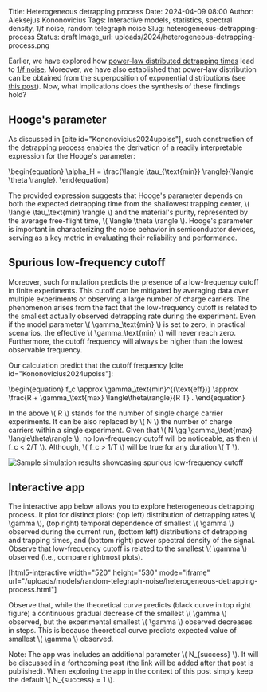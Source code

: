 Title: Heterogeneous detrapping process
Date: 2024-04-09 08:00
Author: Aleksejus Kononovicius
Tags: Interactive models, statistics, spectral density, 1/f noise, random telegraph noise
Slug: heterogeneous-detrapping-process
Status: draft
Image_url: uploads/2024/heterogeneous-detrapping-process.png

Earlier, we have explored how [power-law distributed detrapping
times]({filename}/articles/2024/power-law-gap-times-rtn.md) lead to [1/f
noise](/tag/1f-noise). Moreover, we have also established that power-law
distribution can be obtained from the superposition of exponential
distributions (see [this
post]({filename}/articles/2024/power-law-distribution-from-superposition-of-exponential-distributions.md)).
Now, what implications does the synthesis of these findings hold?
<!--more-->

## Hooge's parameter

As discussed in [cite id="Kononovicius2024upoiss"], such construction of the
detrapping process enables the derivation of a readily interpretable
expression for the Hooge's parameter:

\begin{equation}
    \alpha\_H = \frac{\langle \tau\_{\text{min}} \rangle}{\langle \theta
    \rangle}.
\end{equation}

The provided expression suggests that Hooge's parameter depends on both the
expected detrapping time from the shallowest trapping center, \\\( \langle
\tau\_\text{min} \rangle \\\) and the material's purity, represented by the
average free-flight time, \\\( \langle \theta \rangle \\\). Hooge's
parameter is important in characterizing the noise behavior in semiconductor
devices, serving as a key metric in evaluating their reliability and
performance.

## Spurious low-frequency cutoff

Moreover, such formulation predicts the presence of a low-frequency cutoff
in finite experiments. This cutoff can be mitigated by averaging data over
multiple experiments or observing a large number of charge carriers. The
phenomenon arises from the fact that the low-frequency cutoff is related to
the smallest actually observed detrapping rate during the experiment. Even
if the model parameter \\\(
\gamma\_\text{min} \\\) is set to zero, in practical scenarios, the effective \\\(
\gamma\_\text{min} \\\) will never reach zero. Furthermore, the cutoff frequency will
always be higher than the lowest observable frequency.

Our calculation predict that the cutoff frequency [cite
id="Kononovicius2024upoiss"]:

\begin{equation}
    f\_c \approx \gamma_\text{min}^{(\text{eff})} \approx \frac{R +
    \gamma_\text{max} \langle\theta\rangle}{R T} .
\end{equation}

In the above \\\( R \\) stands for the number of single charge carrier
experiments. It can be also replaced by \\\( N \\\) the number of charge
carriers within a single experiment. Given that \\\( N \gg \gamma_\text{max}
\langle\theta\rangle \\\), no low-frequency cutoff will be noticeable, as
then \\\( f\_c < 2/T \\\). Although, \\\( f\_c > 1/T \\\) will be true for
any duration \\\( T \\\).

![Sample simulation results showcasing spurious low-frequency
cutoff]({static}/uploads/2024/heterogeneous-detrapping-process.png "Sample
simulation results showcasing spurious low-frequency cutoff. The arrow
indicates that the low-frequency cutoff is related to the smallest
detrapping rate actually observed during the experiment.")

## Interactive app

The interactive app below allows you to explore heterogeneous detrapping
process. It plot for distinct plots: (top left) distribution of detrapping
rates \\\( \gamma \\\), (top right) temporal dependence of smallest \\\(
\gamma \\\) observed during the current run, (bottom left) distributions of
detrapping and trapping times, and (bottom right) power spectral density of
the signal. Observe that low-frequency cutoff is related to the smallest
\\\( \gamma \\\) observed (i.e., compare rightmost plots).

[html5-interactive width="520" height="530" mode="iframe"
url="/uploads/models/random-telegraph-noise/heterogeneous-detrapping-process.html"]

Observe that, while the theoretical curve predicts (black curve in top right
figure) a continuous gradual decrease of the smallest \\\( \gamma \\\)
observed, but the experimental smallest \\\( \gamma \\\) observed decreases
in steps. This is because theoretical curve predicts expected value of
smallest \\\( \gamma \\\) observed.

Note: The app was includes an additional parameter \\\( N\_{success} \\\).
It will be discussed in a forthcoming post (the link will be added after
that post is published). When exploring the app in the context of this post
simply keep the default \\\( N\_{success} = 1 \\\).
